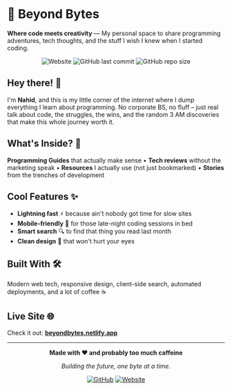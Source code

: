 # 🚀 Beyond Bytes

**Where code meets creativity** — My personal space to share programming adventures, tech thoughts, and the stuff I wish I knew when I started coding.

<div align="center">

![Website](https://img.shields.io/website?url=https%3A//beyondbytes.netlify.app)
![GitHub last commit](https://img.shields.io/github/last-commit/sahriarnahid/byte-and-beyond)
![GitHub repo size](https://img.shields.io/github/repo-size/sahriarnahid/byte-and-beyond)

</div>

## Hey there! 👋

I'm **Nahid**, and this is my little corner of the internet where I dump everything I learn about programming. No corporate BS, no fluff – just real talk about code, the struggles, the wins, and the random 3 AM discoveries that make this whole journey worth it.

## What's Inside? 🎯

**Programming Guides** that actually make sense • **Tech reviews** without the marketing speak • **Resources** I actually use (not just bookmarked) • **Stories** from the trenches of development

## Cool Features ✨

- **Lightning fast** ⚡ because ain't nobody got time for slow sites
- **Mobile-friendly** 📱 for those late-night coding sessions in bed
- **Smart search** 🔍 to find that thing you read last month
- **Clean design** 🎨 that won't hurt your eyes

## Built With 🛠️

Modern web tech, responsive design, client-side search, automated deployments, and a lot of coffee ☕

## Live Site 🌐

Check it out: **[beyondbytes.netlify.app](https://beyondbytes.netlify.app)**

---

<div align="center">

**Made with ❤️ and probably too much caffeine**

_Building the future, one byte at a time._

[![GitHub](https://img.shields.io/badge/Follow-sahriarnahid-181717?style=flat&logo=github)](https://github.com/sahriarnahid)
[![Website](https://img.shields.io/badge/Visit-Beyond%20Bytes-blue?style=flat&logo=safari)](https://beyondbytes.netlify.app)

</div>
